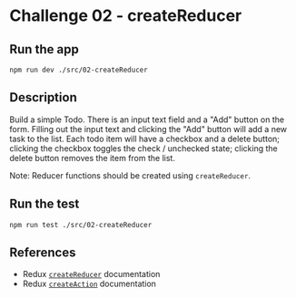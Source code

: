 # Challenge 02 - createReducer

## Run the app

`npm run dev ./src/02-createReducer`

## Description

Build a simple Todo. There is an input text field and a "Add" button on the form. Filling out the input text and clicking the "Add" button will add a new task to the list. Each todo item will have a checkbox and a delete button; clicking the checkbox toggles the check / unchecked state; clicking the delete button removes the item from the list.

Note: Reducer functions should be created using `createReducer`.

## Run the test

`npm run test ./src/02-createReducer`

## References

- Redux [`createReducer`](https://redux-toolkit.js.org/api/createReducer) documentation
- Redux [`createAction`](https://redux-toolkit.js.org/api/createAction) documentation
